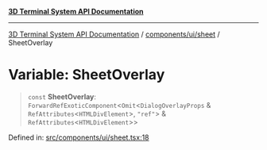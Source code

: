 [**3D Terminal System API Documentation**](../../../../README.md)

***

[3D Terminal System API Documentation](../../../../README.md) / [components/ui/sheet](../README.md) / SheetOverlay

# Variable: SheetOverlay

> `const` **SheetOverlay**: `ForwardRefExoticComponent`\<`Omit`\<`DialogOverlayProps` & `RefAttributes`\<`HTMLDivElement`\>, `"ref"`\> & `RefAttributes`\<`HTMLDivElement`\>\>

Defined in: [src/components/ui/sheet.tsx:18](https://github.com/Dicommunitas/ThreeJS_Terminal_3D/blob/31531b560b5bf5acf587cf3f1c2c703355c09988/src/components/ui/sheet.tsx#L18)

